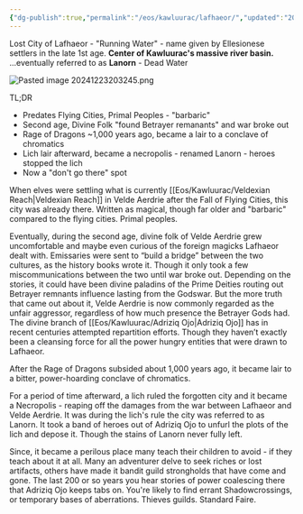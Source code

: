 ```yaml
---
{"dg-publish":true,"permalink":"/eos/kawluurac/lafhaeor/","updated":"2024-12-23T20:32:47.394-05:00"}
---
```


Lost City of Lafhaeor - "Running Water" - name given by Ellesionese settlers in the late 1st age. **Center of Kawluurac's massive river basin.**
...eventually referred to as **Lanorn** - Dead Water

![Pasted image 20241223203245.png](/img/user/Images/Pasted%20image%2020241223203245.png)

TL;DR
- Predates Flying Cities, Primal Peoples - "barbaric"
- Second age, Divine Folk "found Betrayer remanants" and war broke out
- Rage of Dragons ~1,000 years ago, became a lair to a conclave of chromatics
- Lich lair afterward, became a necropolis - renamed Lanorn - heroes stopped the lich
- Now a "don't go there" spot

When elves were settling what is currently [[Eos/Kawluurac/Veldexian Reach\|Veldexian Reach]] in Velde Aerdrie after the Fall of Flying Cities, this city was already there. Written as magical, though far older and "barbaric" compared to the flying cities. Primal peoples. 

Eventually, during the second age, divine folk of Velde Aerdrie grew uncomfortable and maybe even curious of the foreign magicks Lafhaeor dealt with. Emissaries were sent to “build a bridge” between the two cultures, as the history books wrote it. Though it only took a few miscommunications between the two until war broke out. Depending on the stories, it could have been divine paladins of the Prime Deities routing out Betrayer remnants influence lasting from the Godswar. But the more truth that came out about it, Velde Aerdrie is now commonly regarded as the unfair aggressor, regardless of how much presence the Betrayer Gods had. The divine branch of [[Eos/Kawluurac/Adriziq Ojo\|Adriziq Ojo]] has in recent centuries attempted repartition efforts. Though they haven’t exactly been a cleansing force for all the power hungry entities that were drawn to Lafhaeor. 

After the Rage of Dragons subsided about 1,000 years ago, it became lair to a bitter, power-hoarding conclave of chromatics. 

For a period of time afterward, a lich ruled the forgotten city and it became a Necropolis - reaping off the damages from the war between Lafhaeor and Velde Aerdrie. It was during the lich's rule the city was referred to as Lanorn. It took a band of heroes out of Adriziq Ojo to unfurl the plots of the lich and depose it. Though the stains of Lanorn never fully left. 

Since, it became a perilous place many teach their children to avoid - if they teach about it at all. Many an adventurer delve to seek riches or lost artifacts, others have made it bandit guild strongholds that have come and gone. The last 200 or so years you hear stories of power coalescing there that Adriziq Ojo keeps tabs on. You're likely to find errant Shadowcrossings, or temporary bases of aberrations. Thieves guilds. Standard Faire. 